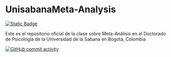 # UnisabanaMeta-Analysis
[![Static Badge](https://img.shields.io/badge/UnisabanaMetaAnalysis-131324?style=flat-square&logo=GitHub&logoColor=7C0CC7&label=Repositorio&labelColor=%23131324&color=%237C0CC7&link=https%3A%2F%2Fgithub.com%2Fjcorrean%2FUnisabanaMetaAnalysis)](https://github.com/jcorrean/UnisabanaMetaAnalysis)




Este es el repositorio oficial de la clase sobre Meta-Análisis en el Doctorado de Psicología de la Universidad de la Sabana en Bogotá, Colombia

[![GitHub commit activity](https://img.shields.io/github/commit-activity/w/jcorrean/UnisabanaMeta-Analysis?logo=GitHub)](https://github.com/jcorrean/UnisabanaMetaAnalysis)



